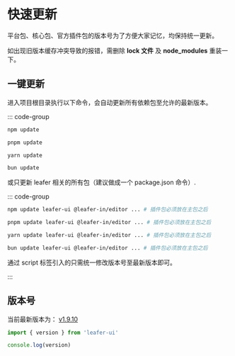 # 快速更新

平台包、核心包、官方插件包的版本号为了方便大家记忆，均保持统一更新。

如出现旧版本缓存冲突导致的报错，需删除 **lock 文件** 及 **node_modules** 重装一下。

<!-- 还可通过 [命令行工具](/create/leafer.md#更新项目中的-leafer-依赖版本号) 更新。 -->

## 一键更新

进入项目根目录执行以下命令，会自动更新所有依赖包至允许的最新版本。

::: code-group

```sh [npm]
npm update
```

```sh [pnpm]
pnpm update
```

```sh [yarn]
yarn update
```

```sh [bun]
bun update
```

或只更新 leafer 相关的所有包（建议做成一个 package.json 命令）.

::: code-group

```sh [npm]
npm update leafer-ui @leafer-in/editor ... # 插件包必须放在主包之后
```

```sh [pnpm]
pnpm update leafer-ui @leafer-in/editor ... # 插件包必须放在主包之后
```

```sh [yarn]
yarn update leafer-ui @leafer-in/editor ... # 插件包必须放在主包之后
```

```sh [bun]
bun update leafer-ui @leafer-in/editor ... # 插件包必须放在主包之后
```

通过 script 标签引入的只需统一修改版本号至最新版本即可。

:::

## 版本号

当前最新版本为： [v1.9.10](/update/index.md)

```ts
import { version } from 'leafer-ui'

console.log(version)
```
